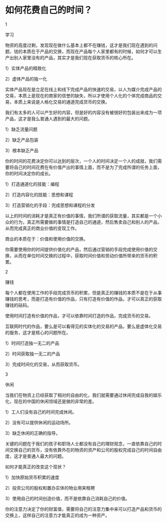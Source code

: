 # 如何花费自己的时间？

1

学习

物资的高度过剩，发现现在做什么基本上都不在赚钱，这才是我们现在遇到的问题，钱的本质在于产品的交换，而现在产品每个人家里都有的时候，如何才可以生产出别人家里没有的产品，其实才是我们现在获取货币的核心所在。

1）实体产品的精致化

2）虚体产品的独一化

实体产品现在是立足在线上和线下完成产品的快速的交易，以人为媒介完成产品的交易，本质上是现在的商家的信誉的缺失，所以才使用个人化的个体完成商品的交易，本质上来说是人格化交易的通道完成货币的交换。

我们有太多的人可以产生好的内容，但是好的内容没有被很好的包装出来成为一项产品，这才是我么普通人遇到的最大的问题。

1）缺乏流量问题

2）缺乏产品包装

3）根本缺乏产品

你的时间的花费决定你可以达到的层次，一个人的时间决定一个人的成就，我们需要将自己的时间花费在有价值产出的事情上面，而不是为了完成所谓的任务上面，你的时间决定你的成长。

1）打造通道化的技能：编程

2）打造内容化的技能：思想和课程

3）打造营销化的手段：完成思想和课程的分发

以上的时间的消耗才是真正有价值的事情，我们所谓的获取流量，其实都是一个小众的行为，真正所需要做的事情是打造自己的通道，然后售卖自己和别人的产品，从而完成真正的商业价值的变现工作。

商业的本质在于：价值和使用价值的交换。

你需要使用你的时间提供价值化的产品，然后通过营销的手段完成使用价值的交换，从而在单位时间交换的过程中，获取时间价值和劳动价值所带来的货币的积累。

2

赚钱

每个人都在使用工作的手段完成货币的积累，但是真正的赚钱的本质不是在于从事赚钱的思考，而是打造有价值的作品，只有打造有价值的作品，才可以真正的获取赚钱的砝码。

使用时间打造有价值的作品，才可以依靠时间打造的作品，完成货币的交易。

互联网时代的作品，要么是可以看得见的实体化的交易的产品，要么是虚体化交易的服务，这才是核心的问题所在。

1）时间打造独一无二的产品

2）时间获取独一无二的产品

3）完成时间化的交易，从而获取货币。

3

休闲

当我们在物资上已经获取了相对的自由的化，我们就需要通过休闲完成自我的娱乐化，现在的中国的休闲领域还是做的非常的差。

1）工人们没有自己的时间完成休闲。

2）没有可以提供休闲的运动场所。

3）缺乏休闲的正确的指导。

关键的问题在于我们的孩子和职场人士都没有自己的理财观念，一直依靠自己的时间交换自己的货币，没有依靠外在的物资的资产和公司的股权完成自己的时间自由度，这才是普通人最大的问题。

如何才能真正的改变这个现状？

1）加快原始货币积累的速度

2）投资公司的股权和置办实体的物业用来租聘

3）使用自己的时间创造价值，而不是依靠自己消耗自己的价值。

你的注意力决定了你的财富值，需要将自己的注意力集中来可以打造产品和货币的交换上，这样自己的注意力才能真正的成为一种资产。
